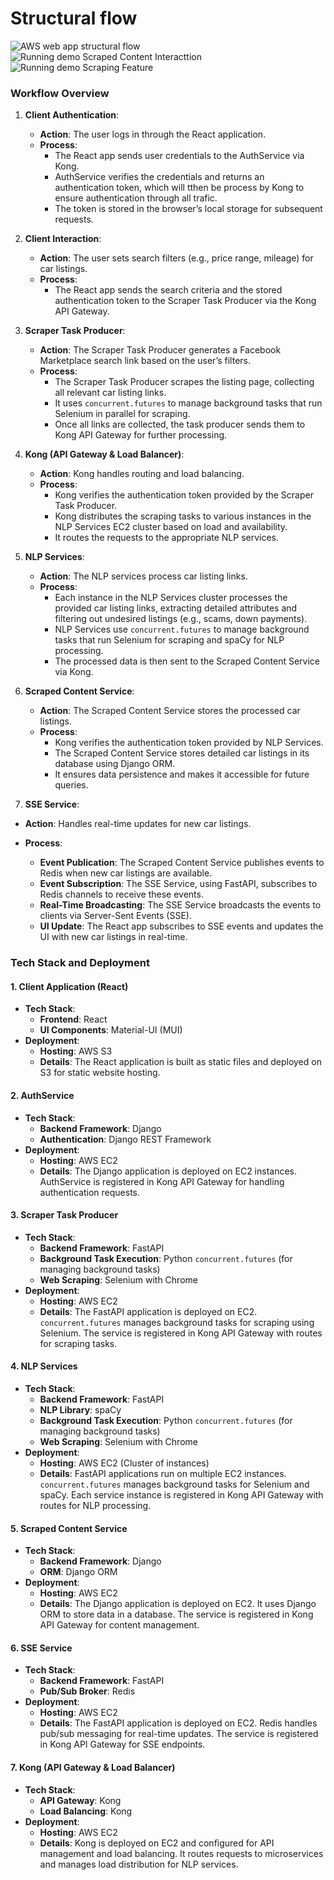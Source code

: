 # Structural flow

![AWS web app structural flow](https://github.com/user-attachments/assets/82f72445-78f3-4cfb-bb67-b1354df29467)
![Running demo Scraped Content Interacttion](https://www.youtube.com/watch?v=tjsPIQOluNw)
![Running demo Scraping Feature](https://www.youtube.com/watch?v=tjsPIQOluNw](https://youtu.be/TJ_wMSHlQX4)=)

### Workflow Overview

1. **Client Authentication**:
   - **Action**: The user logs in through the React application.
   - **Process**:
     - The React app sends user credentials to the AuthService via  Kong.
     - AuthService verifies the credentials and returns an authentication token, which will tthen be process by Kong to ensure authentication through all trafic.
     - The token is stored in the browser’s local storage for subsequent requests.

2. **Client Interaction**:
   - **Action**: The user sets search filters (e.g., price range, mileage) for car listings.
   - **Process**:
     - The React app sends the search criteria and the stored authentication token to the Scraper Task Producer via the Kong API Gateway.

3. **Scraper Task Producer**:
   - **Action**: The Scraper Task Producer generates a Facebook Marketplace search link based on the user’s filters.
   - **Process**:
     - The Scraper Task Producer scrapes the listing page, collecting all relevant car listing links.
     - It uses `concurrent.futures` to manage background tasks that run Selenium in parallel for scraping.
     - Once all links are collected, the task producer sends them to Kong API Gateway for further processing.

4. **Kong (API Gateway & Load Balancer)**:
   - **Action**: Kong handles routing and load balancing.
   - **Process**:
     - Kong verifies the authentication token provided by the Scraper Task Producer.
     - Kong distributes the scraping tasks to various instances in the NLP Services EC2 cluster based on load and availability.
     - It routes the requests to the appropriate NLP services.

5. **NLP Services**:
   - **Action**: The NLP services process car listing links.
   - **Process**:
     - Each instance in the NLP Services cluster processes the provided car listing links, extracting detailed attributes and filtering out undesired listings (e.g., scams, down payments).
     - NLP Services use `concurrent.futures` to manage background tasks that run Selenium for scraping and spaCy for NLP processing.
     - The processed data is then sent to the Scraped Content Service via Kong.

6. **Scraped Content Service**:
   - **Action**: The Scraped Content Service stores the processed car listings.
   - **Process**:
     - Kong verifies the authentication token provided by NLP Services.
     - The Scraped Content Service stores detailed car listings in its database using Django ORM.
     - It ensures data persistence and makes it accessible for future queries.

7. **SSE Service**:

- **Action**: Handles real-time updates for new car listings.

- **Process**:
   - **Event Publication**: The Scraped Content Service publishes events to Redis when new car listings are available.
   - **Event Subscription**: The SSE Service, using FastAPI, subscribes to Redis channels to receive these events.
   - **Real-Time Broadcasting**: The SSE Service broadcasts the events to clients via Server-Sent Events (SSE).
   - **UI Update**: The React app subscribes to SSE events and updates the UI with new car listings in real-time.



### Tech Stack and Deployment

#### 1. **Client Application (React)**
- **Tech Stack**:
  - **Frontend**: React
  - **UI Components**: Material-UI (MUI)
- **Deployment**:
  - **Hosting**: AWS S3
  - **Details**: The React application is built as static files and deployed on S3 for static website hosting.

#### 2. **AuthService**
- **Tech Stack**:
  - **Backend Framework**: Django
  - **Authentication**: Django REST Framework
- **Deployment**:
  - **Hosting**: AWS EC2
  - **Details**: The Django application is deployed on EC2 instances. AuthService is registered in Kong API Gateway for handling authentication requests.

#### 3. **Scraper Task Producer**
- **Tech Stack**:
  - **Backend Framework**: FastAPI
  - **Background Task Execution**: Python `concurrent.futures` (for managing background tasks)
  - **Web Scraping**: Selenium with Chrome
- **Deployment**:
  - **Hosting**: AWS EC2
  - **Details**: The FastAPI application is deployed on EC2. `concurrent.futures` manages background tasks for scraping using Selenium. The service is registered in Kong API Gateway with routes for scraping tasks.

#### 4. **NLP Services**
- **Tech Stack**:
  - **Backend Framework**: FastAPI
  - **NLP Library**: spaCy
  - **Background Task Execution**: Python `concurrent.futures` (for managing background tasks)
  - **Web Scraping**: Selenium with Chrome
- **Deployment**:
  - **Hosting**: AWS EC2 (Cluster of instances)
  - **Details**: FastAPI applications run on multiple EC2 instances. `concurrent.futures` manages background tasks for Selenium and spaCy. Each service instance is registered in Kong API Gateway with routes for NLP processing.

#### 5. **Scraped Content Service**
- **Tech Stack**:
  - **Backend Framework**: Django
  - **ORM**: Django ORM
- **Deployment**:
  - **Hosting**: AWS EC2
  - **Details**: The Django application is deployed on EC2. It uses Django ORM to store data in a database. The service is registered in Kong API Gateway for content management.

#### 6. **SSE Service**
- **Tech Stack**:
  - **Backend Framework**: FastAPI
  - **Pub/Sub Broker**: Redis
- **Deployment**:
  - **Hosting**: AWS EC2
  - **Details**: The FastAPI application is deployed on EC2. Redis handles pub/sub messaging for real-time updates. The service is registered in Kong API Gateway for SSE endpoints.

#### 7. **Kong (API Gateway & Load Balancer)**
- **Tech Stack**:
  - **API Gateway**: Kong
  - **Load Balancing**: Kong
- **Deployment**:
  - **Hosting**: AWS EC2
  - **Details**: Kong is deployed on EC2 and configured for API management and load balancing. It routes requests to microservices and manages load distribution for NLP services.
